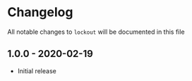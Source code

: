 # Changelog

All notable changes to `lockout` will be documented in this file

## 1.0.0 - 2020-02-19

- Initial release
